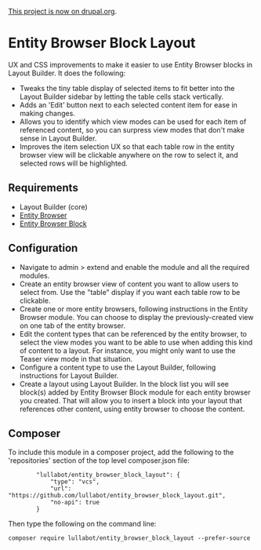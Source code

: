 [This project is now on drupal.org](https://www.drupal.org/project/entity_browser_block_layout).

# Entity Browser Block Layout 

UX and CSS improvements to make it easier to use Entity Browser blocks in Layout Builder. It does the following:

- Tweaks the tiny table display of selected items to fit better into the Layout Builder sidebar by letting the table cells stack vertically.
- Adds an 'Edit' button next to each selected content item for ease in making changes.
- Allows you to identify which view modes can be used for each item of referenced content, so you can surpress view modes that don't make sense in Layout Builder.
- Improves the item selection UX so that each table row in the entity browser view will be clickable anywhere on the row to select it, and selected rows will be highlighted.

## Requirements
- Layout Builder (core)
- [Entity Browser](https://www.drupal.org/project/entity_browser)
- [Entity Browser Block](https://www.drupal.org/project/entity_browser_block_)

## Configuration

- Navigate to admin > extend and enable the module and all the required modules.
- Create an entity browser view of content you want to allow users to select from. Use the "table" display if you want each table row to be clickable.
- Create one or more entity browsers, following instructions in the Entity Browser module. You can choose to display the previously-created view on one tab of the entity browser.
- Edit the content types that can be referenced by the entity browser, to select the view modes you want to be able to use when adding this kind of content to a layout. For instance, you might only want to use the Teaser view mode in that situation.
- Configure a content type to use the Layout Builder, following instructions for Layout Builder.
- Create a layout using Layout Builder. In the block list you will see block(s) added by Entity Browser Block module for each entity browser you created. That will allow you to insert a block into your layout that references other content, using entity browser to choose the content.


## Composer 

To include this module in a composer project, add the following to the 'repositories' section of the top level composer.json file:

```
        "lullabot/entity_browser_block_layout": {
            "type": "vcs",
            "url": "https://github.com/lullabot/entity_browser_block_layout.git",
            "no-api": true
        }
```

Then type the following on the command line:

```
composer require lullabot/entity_browser_block_layout --prefer-source
```
